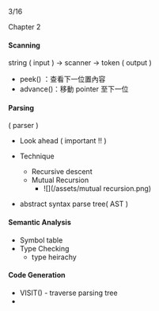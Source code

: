 3/16

Chapter 2

#### Scanning

string \( input \) -&gt; scanner -&gt; token \( output \)

* peek\(\) ：查看下一位置內容
* advance\(\)：移動 pointer 至下一位

#### Parsing

\( parser \)

* Look ahead \( important !! \)

* Technique
  * Recursive descent
  * Mutual Recursion
    * ![](/assets/mutual recursion.png)

* abstract syntax parse tree\( AST \)

#### Semantic Analysis

* Symbol table
* Type Checking
  * type heirachy

#### Code Generation

* VISIT\(\) - traverse parsing tree
* 


